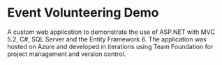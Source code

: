 # Event Volunteering Demo

A custom web application to demonstrate the use of ASP.NET with MVC 5.2, C#, SQL Server and the Entity Framework 6. The application was hosted on Azure and developed in iterations using Team Foundation for project management and version control.
